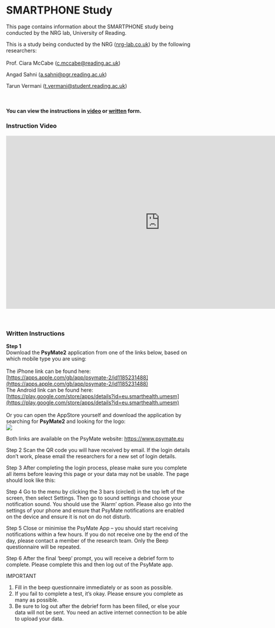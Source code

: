 # SMARTPHONE Study
This page contains information about the SMARTPHONE study being conducted by the NRG lab, University of Reading. <br>

This is a study being conducted by the NRG ([nrg-lab.co.uk](https://www.nrg-lab.co.uk/)) by the following researchers:<br><br>
Prof. Ciara McCabe (<a href="mailto:c.mccabe@reading.ac.uk">c.mccabe@reading.ac.uk</a>) 

Angad Sahni (<a href="mailto:a.sahni@pgr.reading.ac.uk">a.sahni@pgr.reading.ac.uk</a>) 

Tarun Vermani (<a href="mailto:t.vermani@student.reading.ac.uk">t.vermani@student.reading.ac.uk</a>)

<br>

#### You can view the instructions in [<u>video</u>](README.md#instruction-video) or [<u>written</u>](README.md#instruction-video) form. 


### Instruction Video

<iframe width="836" height="470" src="https://www.youtube.com/embed/AivE2o9IXr4" title="University of Reading || PsyMate2 || SMARTPHONE Study Instructions" frameborder="0" allow="accelerometer; autoplay; clipboard-write; encrypted-media; gyroscope; picture-in-picture" allowfullscreen></iframe>

<br>
<br>
<br>

### Written Instructions

**Step 1** <br>
Download the <b>PsyMate2</b> application from one of the links below, based on which mobile type you are using:<br><br>
The iPhone link can be found here: [https://apps.apple.com/gb/app/psymate-2/id1185231488](https://apps.apple.com/gb/app/psymate-2/id1185231488) <br>
The Android link can be found here: [https://play.google.com/store/apps/details?id=eu.smarthealth.umesm](https://play.google.com/store/apps/details?id=eu.smarthealth.umesm) <br><br>
Or you can open the AppStore yourself and download the application by searching for <b>PsyMate2</b> and looking for the logo:<br>
![](ESM_Study/psymate.jpg)
 
 





Both links are available on the PsyMate website: https://www.psymate.eu

Step 2 
Scan the QR code you will have received by email. If the login details don’t work, please email the researchers for a new set of login details. 

Step 3
After completing the login process, please make sure you complete all items before leaving this page or your data may not be usable. 
The page should look like this:  


















Step 4 
Go to the menu by clicking the 3 bars (circled) in the top left of the screen, then select Settings. Then go to sound settings and choose your notification sound. You should use the ‘Alarm’ option.
Please also go into the settings of your phone and ensure that PsyMate notifications are enabled on the device and ensure it is not on do not disturb. 




Step 5 
Close or minimise the PsyMate App – you should start receiving notifications within a few hours. If you do not receive one by the end of the day, please contact a member of the research team. Only the Beep questionnaire will be repeated.

Step 6
After the final ‘beep’ prompt, you will receive a debrief form to complete. Please complete this and then log out of the PsyMate app.

IMPORTANT
1.	Fill in the beep questionnaire immediately or as soon as possible.
2.	If you fail to complete a test, it’s okay. Please ensure you complete as many as possible. 
3.	Be sure to log out after the debrief form has been filled, or else your data will not be sent. You need an active internet connection to be able to upload your data.

